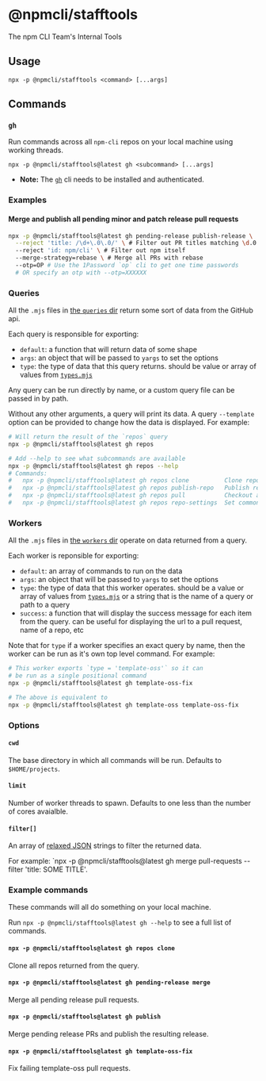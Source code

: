 # @npmcli/stafftools

The npm CLI Team's Internal Tools

## Usage

`npx -p @npmcli/stafftools <command> [...args]`

## Commands

### `gh`

Run commands across all `npm-cli` repos on your local machine using working threads.

`npx -p @npmcli/stafftools@latest gh <subcommand> [...args]`

- **Note:** The [`gh`](https://cli.github.com/manual/) cli needs to be installed and authenticated.

### Examples

#### Merge and publish all pending minor and patch release pull requests

```sh
npx -p @npmcli/stafftools@latest gh pending-release publish-release \
  --reject 'title: /\d+\.0\.0/' \ # Filter out PR titles matching \d.0.0 (major releases)
  --reject 'id: npm/cli' \ # Filter out npm itself
  --merge-strategy=rebase \ # Merge all PRs with rebase
  --otp=OP # Use the 1Password `op` cli to get one time passwords
  # OR specify an otp with --otp=XXXXXX
```

### Queries

All the `.mjs` files in [the `queries` dir](./lib/gh/queries/) return some sort of data from the GitHub api.

Each query is responsible for exporting:

- `default`: a function that will return data of some shape
- `args`: an object that will be passed to `yargs` to set the options
- `type`: the type of data that this query returns. should be value or array of values from [`types.mjs`](./lib/gh/types.mjs)

Any query can be run directly by name, or a custom query file can be passed in by path.

Without any other arguments, a query will print its data. A query `--template` option can be provided to change how the data is displayed. For example:

```sh
# Will return the result of the `repos` query
npx -p @npmcli/stafftools@latest gh repos

# Add --help to see what subcommands are available
npx -p @npmcli/stafftools@latest gh repos --help
# Commands:
#   npx -p @npmcli/stafftools@latest gh repos clone          Clone repos into a directory
#   npx -p @npmcli/stafftools@latest gh repos publish-repo   Publish repos from their default branch
#   npx -p @npmcli/stafftools@latest gh repos pull           Checkout and pull default branch of repos
#   npx -p @npmcli/stafftools@latest gh repos repo-settings  Set common settings on all repos
```

### Workers

All the `.mjs` files in [the `workers` dir](./lib/gh/workers/) operate on data returned from a query.

Each worker is reponsible for exporting:

- `default`: an array of commands to run on the data
- `args`: an object that will be passed to `yargs` to set the options
- `type`: the type of data that this worker operates. should be a value or array of values from [`types.mjs`](./lib/gh/types.mjs) or a string that is the name of a query or path to a query
- `success`: a function that will display the success message for each item from the query. can be useful for displaying the url to a pull request, name of a repo, etc

Note that for `type` if a worker specifies an exact query by name, then the worker can be run as it's own top level command. For example:

```sh
# This worker exports `type = 'template-oss'` so it can
# be run as a single positional command
npx -p @npmcli/stafftools@latest gh template-oss-fix

# The above is equivalent to
npx -p @npmcli/stafftools@latest gh template-oss template-oss-fix
```

### Options

#### `cwd`

The base directory in which all commands will be run. Defaults to `$HOME/projects`.

#### `limit`

Number of worker threads to spawn. Defaults to one less than the number of cores avaialble.

#### `filter[]`

An array of [relaxed JSON](http://www.relaxedjson.org) strings to filter the returned data.

For example: `npx -p @npmcli/stafftools@latest gh merge pull-requests --filter 'title: SOME TITLE'.

### Example commands

These commands will all do something on your local machine.

Run `npx -p @npmcli/stafftools@latest gh --help` to see a full list of commands.

#### `npx -p @npmcli/stafftools@latest gh repos clone`

Clone all repos returned from the query.

#### `npx -p @npmcli/stafftools@latest gh pending-release merge`

Merge all pending release pull requests.

#### `npx -p @npmcli/stafftools@latest gh publish`

Merge pending release PRs and publish the resulting release.

#### `npx -p @npmcli/stafftools@latest gh template-oss-fix`

Fix failing template-oss pull requests.
